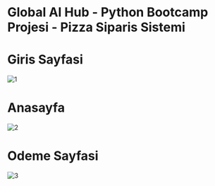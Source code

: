 
# Global AI Hub - Python Bootcamp Projesi - Pizza Siparis Sistemi

# Giris Sayfasi
![1](https://user-images.githubusercontent.com/63148309/224479351-c5d637d7-72a5-4a9e-a48e-431eaefaec14.png)

# Anasayfa
![2](https://user-images.githubusercontent.com/63148309/224479352-9107f993-eb7b-424c-bd12-504849b86a18.png)

# Odeme Sayfasi
![3](https://user-images.githubusercontent.com/63148309/224479354-6ef3af90-63c0-4553-bde5-25018491c178.png)


#
